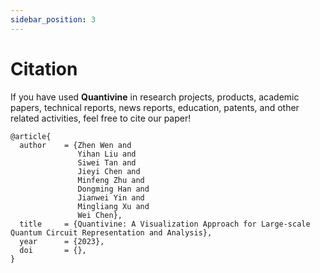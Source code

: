 ```yaml
---
sidebar_position: 3
---
```


# Citation

If you have used **Quantivine** in research projects, products, academic papers, technical reports, news reports, education, patents, and other related activities, feel free to cite our paper!

```
@article{
  author    = {Zhen Wen and
               Yihan Liu and
               Siwei Tan and
               Jieyi Chen and
               Minfeng Zhu and
               Dongming Han and
               Jianwei Yin and
               Mingliang Xu and
               Wei Chen},
  title     = {Quantivine: A Visualization Approach for Large-scale Quantum Circuit Representation and Analysis},
  year      = {2023},
  doi       = {},
}
```